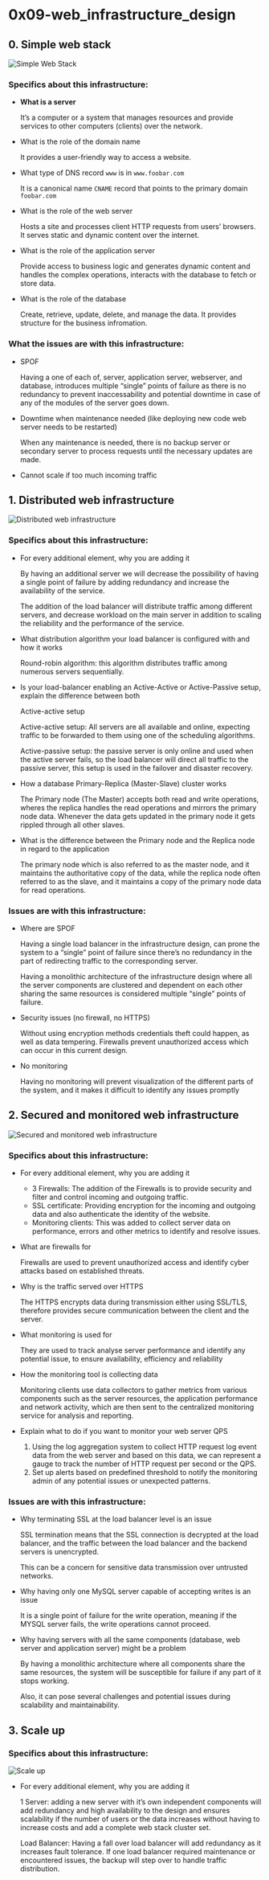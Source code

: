 # 0x09-web_infrastructure_design

## 0. Simple web stack
![Simple Web Stack](images/0.%20Simple%20web%20stack.drawio.png)

### Specifics about this infrastructure:

- **What is a server**
    
    It’s a computer or a system that manages resources and provide services to other computers (clients) over the network.
    
- What is the role of the domain name
    
    It provides a user-friendly way to access a website.
    
- What type of DNS record `www` is in `www.foobar.com`
    
    It is a canonical name `CNAME` record that points to the primary domain `foobar.com`
    
- What is the role of the web server
    
    Hosts a site and processes client HTTP requests from users’ browsers. It serves static and dynamic content over the internet.
    
- What is the role of the application server
    
    Provide access to business logic and generates dynamic content and handles the complex operations, interacts with the database to fetch or store data.
    
- What is the role of the database
    
    Create, retrieve, update, delete, and manage the data. It provides structure for the business infromation. 
    

### **What the issues are with this infrastructure:**

- SPOF
    
    Having a one of each of, server, application server, webserver, and database, introduces multiple “single” points of failure as there is no redundancy to prevent inaccessability and potential downtime in case of any of the modules of the server goes down.
    
- Downtime when maintenance needed (like deploying new code web server needs to be restarted)
    
    When any maintenance is needed, there is no backup server or secondary server to process requests until the necessary updates are made. 
    
- Cannot scale if too much incoming traffic

## 1. Distributed web infrastructure

![Distributed web infrastructure](images/1.%20Distributed%20web%20infrastructure.drawio.png)

### Specifics about this infrastructure:

- For every additional element, why you are adding it
    
    By having an additional server we will decrease the possibility of having a single point of failure by adding redundancy and increase the availability of the service.
    
    The addition of the load balancer will distribute traffic among different servers, and decrease workload on the main server in addition to scaling the reliability and the performance of the service.
    
- What distribution algorithm your load balancer is configured with and how it works
    
    Round-robin algorithm: this algorithm distributes traffic among numerous servers sequentially.
    
- Is your load-balancer enabling an Active-Active or Active-Passive setup, explain the difference between both
    
    Active-active setup
    
    Active-active setup: All servers are all available and online, expecting traffic to be forwarded to them using one of the scheduling algorithms.
    
    Active-passive setup: the passive server is only online and used when the active server fails, so the load balancer will direct all traffic to the passive server, this setup is used in the failover and disaster recovery.
    
- How a database Primary-Replica (Master-Slave) cluster works
    
    The Primary node (The Master) accepts both read and write operations, wheres the replica handles the read operations and mirrors the primary node data. Whenever the data gets updated in the primary node it gets rippled through all other slaves.
    
- What is the difference between the Primary node and the Replica node in regard to the application
    
    The primary node which is also referred to as the master node, and it maintains the authoritative copy of the data, while the replica node often referred to as the slave, and it maintains a copy of the primary node data for read operations.
    

### Issues are with this infrastructure:

- Where are SPOF
    
    Having a single load balancer in the infrastructure design, can prone the system to a “single” point of failure since there’s no redundancy in the part of redirecting traffic to the corresponding server.
    
    Having a monolithic architecture of the infrastructure design where all the server components are clustered and dependent on each other sharing the same resources is considered multiple “single” points of failure. 
    
- Security issues (no firewall, no HTTPS)
    
    Without using encryption methods credentials theft could happen, as well as data tempering. Firewalls prevent unauthorized access which can occur in this current design.
    
- No monitoring
	
	Having no monitoring will prevent visualization of the different parts of the system, and it makes it difficult to identify any issues promptly

## 2. Secured and monitored web infrastructure
![Secured and monitored web infrastructure](images/2.%20Secured%20and%20monitored%20web%20infrastructure.drawio.png)

### Specifics about this infrastructure:

- For every additional element, why you are adding it
    - 3 Firewalls: The addition of the Firewalls is to provide security and filter and control incoming and outgoing traffic.
    - SSL certificate: Providing encryption for the incoming and outgoing data and also authenticate the identity of the website.
    - Monitoring clients: This was added to collect server data on performance, errors and other metrics to identify and resolve issues.


- What are firewalls for
    
    Firewalls are used to prevent unauthorized access and identify cyber attacks based on established threats.
    
- Why is the traffic served over HTTPS
    
    The HTTPS encrypts data during transmission either using SSL/TLS, therefore provides secure communication between the client and the server.
    
- What monitoring is used for
    
    They are used to track analyse server performance and identify any potential issue, to ensure availability, efficiency and reliability
    
- How the monitoring tool is collecting data
    
    Monitoring clients use data collectors to gather metrics from various components such as the server resources, the application performance and network activity, which are then sent to the centralized monitoring service for analysis and reporting.
    
- Explain what to do if you want to monitor your web server QPS
    1. Using the log aggregation system to collect HTTP request log event data from the web server and based on this data, we can represent a gauge to track the number of HTTP request per second or the QPS.
    2. Set up alerts based on predefined threshold to notify the monitoring admin of any potential issues or unexpected patterns.

### Issues are with this infrastructure:

- Why terminating SSL at the load balancer level is an issue
    
    SSL termination means that the SSL connection is decrypted at the load balancer, and the traffic between the load balancer and the backend servers is unencrypted.
    
    This can be a concern for sensitive data transmission over untrusted networks.
    
- Why having only one MySQL server capable of accepting writes is an issue
    
    It is a single point of failure for the write operation, meaning if the MYSQL server fails, the write operations cannot proceed.
    
- Why having servers with all the same components (database, web server and application server) might be a problem
    
    By having a monolithic architecture where all components share the same resources, the system will be susceptible for failure if any part of it stops working.
    
    Also, it can pose several challenges and potential issues during scalability and maintainability.

## 3. Scale up
### Specifics about this infrastructure:
![Scale up](images/3.%20Scale%20up.drawio.png)

- For every additional element, why you are adding it
    
    1 Server: adding a new server with it’s own independent components will add redundancy and high availability to the design and ensures scalability if the number of users or the data increases without having to increase costs and add a complete web stack cluster set.
    
    Load Balancer: Having a fall over load balancer will add redundancy as it increases fault tolerance. If one load balancer required maintenance or encountered issues, the backup will step over to handle traffic distribution.
